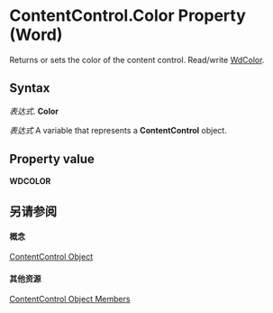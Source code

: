 
# ContentControl.Color Property (Word)

Returns or sets the color of the content control. Read/write [WdColor](11a5b2ba-279d-9654-cff6-e430ae27666d.md).


## Syntax

 _表达式_. **Color**

 _表达式_ A variable that represents a **ContentControl** object.


## Property value

 **WDCOLOR**


## 另请参阅


#### 概念


[ContentControl Object](783dec26-9b63-11f8-6187-985f9c815f27.md)
#### 其他资源


[ContentControl Object Members](http://msdn.microsoft.com/library/d5aa195c-8d7a-0bad-09fa-6f1bfc9828cc%28Office.15%29.aspx)